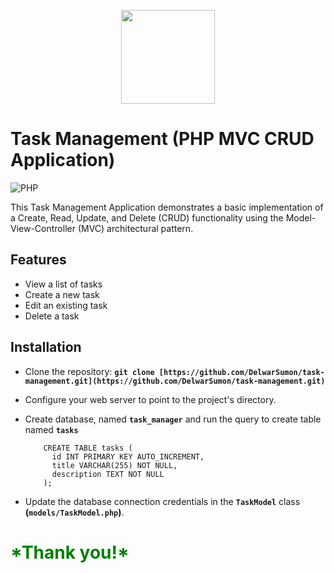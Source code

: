 <p align="center"><a href="https://delwar-ecommerce.netlify.app/" target="_blank" ><img src="https://github.com/DelwarSumon/fs13-CSS-SASS/blob/main/logo.png?raw=true" style="width:150px; height:auto;"></a></p>

# Task Management (PHP MVC CRUD Application)
![PHP](https://img.shields.io/badge/PHP-v.8.2.4-green)

This Task Management Application demonstrates a basic implementation of a Create, Read, Update, and Delete (CRUD) functionality using the Model-View-Controller (MVC) architectural pattern.

## Features
* View a list of tasks
* Create a new task
* Edit an existing task
* Delete a task

## Installation
- Clone the repository: **`git clone [https://github.com/DelwarSumon/task-management.git](https://github.com/DelwarSumon/task-management.git)`**
- Configure your web server to point to the project's directory.
- Create database, named **`task_manager`** and run the query to create table named **`tasks`**
  
  ```
      CREATE TABLE tasks (
        id INT PRIMARY KEY AUTO_INCREMENT,
        title VARCHAR(255) NOT NULL,
        description TEXT NOT NULL
      );
  ```
- Update the database connection credentials in the **`TaskModel`** class **(`models/TaskModel.php`)**.


<h1 style="color: green;">*Thank you!*</h1>

